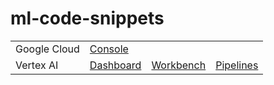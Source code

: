# ml-code-snippets
 <table>
  <tr>
    <td>
        Google Cloud
    </td>
    <td>
        <a href="https://console.cloud.google.com/home/dashboard">Console</a> 
    </td>
  </tr>

  <tr>
    <td>
        Vertex AI
    </td>
    <td>
       <a href="https://console.cloud.google.com/vertex-ai">Dashboard</a> 
    </td>
    <td>
        <a href="https://console.cloud.google.com/vertex-ai/workbench/list/instances">Workbench</a> 
    </td>
    <td>
        <a href="https://console.cloud.google.com/vertex-ai/pipelines">Pipelines</a> 
    </td>
  </tr>

</table>
